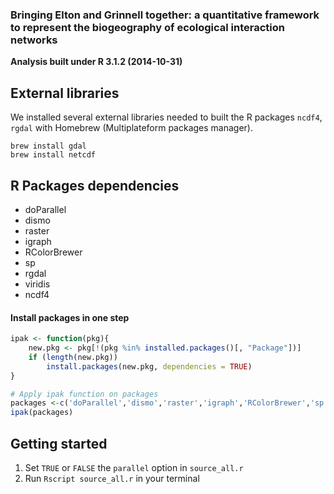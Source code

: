 ### Bringing Elton and Grinnell together: a quantitative framework to represent the biogeography of ecological interaction networks

**Analysis built under R 3.1.2 (2014-10-31)**

## External libraries

We installed several external libraries needed to built the R packages ```ncdf4```, ```rgdal``` with Homebrew (Multiplateform packages manager).

```code
brew install gdal
brew install netcdf
```

## R Packages dependencies

- doParallel
- dismo 
- raster
- igraph
- RColorBrewer
- sp
- rgdal
- viridis
- ncdf4

#### Install packages in one step

```r
ipak <- function(pkg){
    new.pkg <- pkg[!(pkg %in% installed.packages()[, "Package"])]
    if (length(new.pkg)) 
        install.packages(new.pkg, dependencies = TRUE)
}

# Apply ipak function on packages
packages <-c('doParallel','dismo','raster','igraph','RColorBrewer','sp','rgdal','viridis','ncdf4')
ipak(packages)
```
## Getting started

1. Set ```TRUE``` or ```FALSE``` the ```parallel``` option in ```source_all.r```  
2. Run ``` Rscript source_all.r ``` in your terminal

